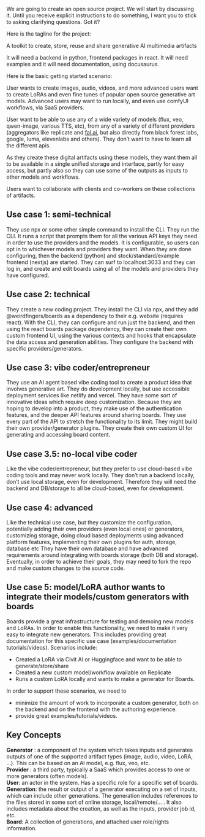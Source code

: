 We are going to create an open source project. We will start by discussing it. Until you receive explicit instructions to do something, I want you to stick to asking clarifying questions. Got it?

Here is the tagline for the project:

A toolkit to create, store, reuse and share generative AI multimedia artifacts

It will need a backend in python, frontend packages in react. It will need examples and it will need documentation, using docusaurus.

Here is the basic getting started scenario:

User wants to create images, audio, videos, and more advanced users want to create LoRAs and even fine tunes of popular open source generative art models. Advanced users may want to run locally, and even use comfyUI workflows, via SaaS providers.

User want to be able to use any of a wide variety of models (flux, veo, qwen-image, various TTS, etc), from any of a variety of different providers (aggregators like replicate and [fal.ai](http://fal.ai), but also directly from black forest labs, google, luma, elevenlabs and others). They don’t want to have to learn all the different apis.

As they create these digital artifacts using these models, they want them all to be available in a single unified storage and interface, partly for easy access, but partly also so they can use some of the outputs as inputs to other models and workflows.

Users want to collaborate with clients and co-workers on these collections of artifacts.

## Use case 1: semi-technical

They use npx or some other simple command to install the CLI. They run the CLI. It runs a script that prompts them for all the various API keys they need in order to use the providers and the models. It is configurable, so users can opt in to whichever models and providers they want. When they are done configuring, then the backend (python) and stock/standard/example frontend (nextjs) are started. They can surf to localhost:3033 and they can log in, and create and edit boards using all of the models and providers they have configured.

## Use case 2: technical

They create a new coding project. They install the CLI via npx, and they add @weirdfingers/boards as a dependency to their e.g. website (requires react). With the CLI, they can configure and run just the backend, and then using the react boards package dependency, they can create their own custom frontend UI, using the various contexts and hooks that encapsulate the data access and generation abilities. They configure the backend with specific providers/generators.

## Use case 3: vibe coder/entrepreneur

They use an AI agent based vibe coding tool to create a product idea that involves generative art. They do development locally, but use accessible deployment services like netlify and vercel. They have some sort of innovative ideas which require deep customization. Because they are hoping to develop into a product, they make use of the authentication features, and the deeper API features around sharing boards. They use every part of the API to stretch the functionality to its limit. They might build their own provider/generator plugins. They create their own custom UI for generating and accessing board content.

## Use case 3.5: no-local vibe coder

Like the vibe coder/entrepreneur, but they prefer to use cloud-based vibe coding tools and may never work locally. They don’t run a backend locally, don’t use local storage, even for development. Therefore they will need the backend and DB/storage to all be cloud-based, even for development.

## Use case 4: advanced

Like the technical use case, but they customize the configuration, potentially adding their own providers (even local ones) or generators, customizing storage, doing cloud based deployments using advanced platform features, implementing their own plugins for auth, storage, database etc They have their own database and have advanced requirements around integrating with boards storage (both DB and storage). Eventually, in order to achieve their goals, they may need to fork the repo and make custom changes to the source code.

## Use case 5: model/LoRA author wants to integrate their models/custom generators with boards

Boards provide a great infrastructure for testing and demoing new models and LoRAs. In order to enable this functionality, we need to make it very easy to integrate new generators. This includes providing great documentation for this specific use case (examples/documentation tutorials/videos). Scenarios include:

- Created a LoRA via Civit AI or Huggingface and want to be able to generate/store/share
- Created a new custom model/workflow available on Replicate
- Runs a custom LoRA locally and wants to make a generator for Boards.

In order to support these scenarios, we need to

- minimize the amount of work to incorporate a custom generator, both on the backend and on the frontend with the authoring experience.
- provide great examples/tutorials/videos.

## Key Concepts

**Generator** : a component of the system which takes inputs and generates outputs of one of the supported artifact types (image, audio, video, LoRA, …). This can be based on an AI model, e.g. flux, veo, etc.  
**Provider** : a third party, typically a SaaS which provides access to one or more generators (often models).  
**User**: an actor in the system. Has a specific role for a specific set of boards.  
**Generation**: the result or output of a generator executing on a set of inputs, which can include other generations. The generation includes references to the files stored in some sort of online storage, local/remote/… . It also includes metadata about the creation, as well as the inputs, provider job id, etc.  
**Board**: A collection of generations, and attached user role/rights information.

